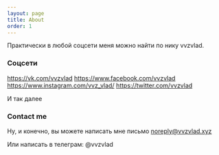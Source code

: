 ```yaml
---
layout: page
title: About
order: 1
---
```


Практически в любой соцсети меня можно найти по нику vvzvlad.

### Соцсети

https://vk.com/vvzvlad
https://www.facebook.com/vvzvlad
https://www.instagram.com/vvz_vlad/
https://twitter.com/vvzvlad
 
И так далее

### Contact me

Ну, и конечно, вы можете написать мне письмо
[noreply@vvzvlad.xyz](mailto:noreply@vvzvlad.xyz)

Или написать в телеграм: @vvzvlad
